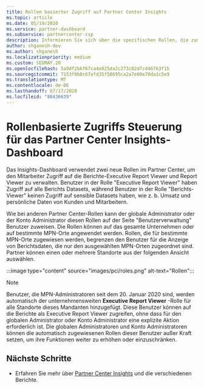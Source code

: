 ```yaml
---
title: Rollen basierter Zugriff auf Partner Center Insights
ms.topic: article
ms.date: 05/19/2020
ms.service: partner-dashboard
ms.subservice: partnercenter-csp
description: Informieren Sie sich über die spezifischen Rollen, die zum Anzeigen von Partner Center Insights-Berichten erforderlich sind Hierzu gehören die Rollen des Executive Report Viewer und der Berichts-Viewer.
author: shganesh-dev
ms.author: shganesh
ms.localizationpriority: medium
ms.custom: SEOMAY.20
ms.openlocfilehash: 5a9df2b6f67ca4e825da2c273c82d7cd46763f1b
ms.sourcegitcommit: 7153f0b8c67efd35f58695ca2a7e00e70da1c5e9
ms.translationtype: MT
ms.contentlocale: de-DE
ms.lasthandoff: 07/17/2020
ms.locfileid: "86436639"
---
```

# <a name="role-based-access-control-to-the-partner-center-insights-dashboard"></a>Rollenbasierte Zugriffs Steuerung für das Partner Center Insights-Dashboard

Das Insights-Dashboard verwendet zwei neue Rollen im Partner Center, um den Mitarbeiter Zugriff auf die Berichte-Executive Report Viewer und Report Viewer zu verwalten.  Benutzer in der Rolle "Executive Report Viewer" haben Zugriff auf alle Berichts Datasets, während Benutzer in der Rolle "Berichts-Viewer" keinen Zugriff auf sensible Datasets haben, wie z. b. Umsatz und persönliche Daten von Kunden und Mitarbeitern.  

Wie bei anderen Partner Center-Rollen kann der globale Administrator oder der Konto Administrator diesen Rollen auf der Seite "Benutzerverwaltung" Benutzer zuweisen. Die Rollen können auf das gesamte Unternehmen oder auf bestimmte MPN-Orte angewendet werden. Rollen, die für bestimmte MPN-Orte zugewiesen werden, begrenzen den Benutzer für die Anzeige von Berichtsdaten, die nur den ausgewählten MPN-Orten zugeordnet sind. Partner können einen oder mehrere Standorte aus der folgenden Ansicht auswählen.

:::image type="content" source="images/pci/roles.png" alt-text="Rollen":::

>[!Note]
> Benutzer, die MPN-Administratoren seit dem 20. Januar 2020 sind, werden automatisch der unternehmensweiten **Executive Report Viewer** -Rolle für alle Standorte dieses Mandanten hinzugefügt. Diese Benutzer können auf die Berichte als Executive Report Viewer zugreifen, ohne dass für den globalen Administrator oder Konto Administrator eine explizite Aktion erforderlich ist. Die globalen Administratoren und Konto Administratoren können die automatisch zugewiesenen Rollen dieser Benutzer außer Kraft setzen, um ihre Funktionen weiter zu erhöhen oder einzuschränken.

## <a name="next-steps"></a>Nächste Schritte

- Erfahren Sie mehr über [Partner Center Insights](partner-center-insights.md) und die verschiedenen Berichte.
